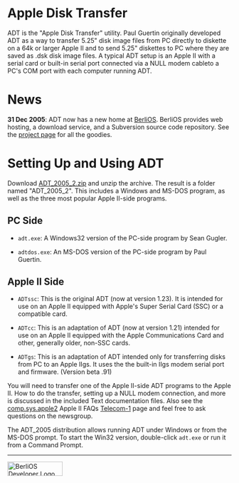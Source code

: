 Apple Disk Transfer
===================

ADT is the "Apple Disk Transfer" utility. Paul Guertin originally developed
ADT as a way to transfer 5.25" disk image files from PC directly to diskette
on a 64k or larger Apple II and to send 5.25" diskettes to PC where they are
saved as .dsk disk image files. A typical ADT setup is an Apple II with a
serial card or built-in serial port connected via a NULL modem cableto a PC's
COM port with each computer running ADT.

News
====

**31 Dec 2005**: ADT now has a new home at
[BerliOS](http://developer.berlios.de/). BerliOS provides web hosting, a
download service, and a Subversion source code repository. See the [project
page](http://developer.berlios.de/projects/adt/) for all the goodies.

Setting Up and Using ADT
========================

Download [ADT\_2005\_2.zip](http://download.berlios.de/adt/ADT_2005_2.zip) and
unzip the archive. The result is a folder named "ADT\_2005\_2". This includes
a Windows and MS-DOS program, as well as the three most popular Apple II-side
programs.

PC Side
-------

* `adt.exe`: A Windows32 version of the PC-side program by Sean Gugler.

* `adtdos.exe`: An MS-DOS version of the PC-side program by Paul Guertin.

Apple II Side
-------------

* `ADTssc`: This is the original ADT (now at version 1.23). It is intended for
  use on an Apple II equipped with Apple's Super Serial Card (SSC) or a
  compatible card.
  
* `ADTcc`: This is an adaptation of ADT (now at version 1.21) intended 
  for use on an Apple II equipped with the Apple Communications Card 
  and other, generally older, non-SSC cards.
  
* `ADTgs`:   This is an adaptation of ADT intended only for transferring 
  disks from PC to an Apple IIgs. It uses the the built-in IIgs modem 
  serial port and firmware. (Version beta .91)

You will need to transfer one of the Apple II-side ADT programs to the Apple
II. How to do the transfer, setting up a NULL modem connection, and more is
discussed in the included Text documentation files. Also see the
[comp.sys.apple2](news:comp.sys.apple2) Apple II FAQs
[Telecom-1](http://home.swbell.net/rubywand/Csa2T1TCOM.html) page and feel
free to ask questions on the newsgroup.

The ADT\_2005 distribution allows running ADT under Windows or from the MS-DOS
prompt. To start the Win32 version, double-click `adt.exe` or run it from a
Command Prompt.

---

<a href="http://developer.berlios.de" title="BerliOS Developer">
    <img src="http://developer.berlios.de/bslogo.php?group_id=5617"
        width="124px" height="32px" border="0" alt="BerliOS Developer Logo" />
</a>
